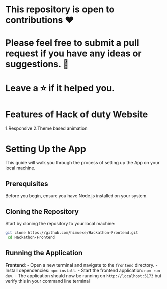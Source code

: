 # This repository is open to contributions ❤️
# Please feel free to submit a pull request if you have any ideas or suggestions. 🤗
# Leave a ⭐ if it helped you.

# Features of Hack of duty Website
1.Responsive
2.Theme based animation
# Setting Up the  App

This guide will walk you through the process of setting up the  App on your local machine.

## Prerequisites

Before you begin, ensure you have Node.js installed on your system.

## Cloning the Repository

Start by cloning the repository to your local machine:

```bash
git clone https://github.com/himuexe/Hackathon-Frontend.git
 cd Hackathon-Frontend
```
## Running the Application

**Frontend**:
    - Open a new terminal and navigate to the `frontend` directory.
    - Install dependencies: `npm install`.
    - Start the frontend application: `npm run dev`.
    - The application should now be running on `http://localhost:5173` but verify this in your command line terminal

